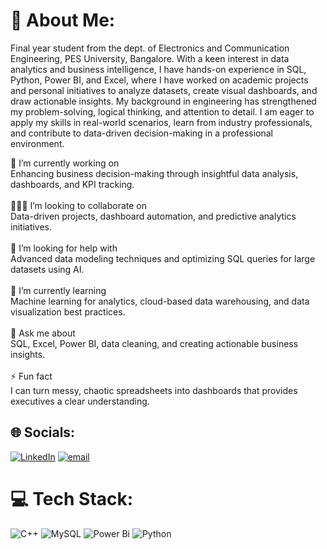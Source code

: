 # 💫 About Me:
Final year student from the dept. of Electronics and Communication Engineering, PES University, Bangalore. With a keen interest in data analytics and business intelligence, I have hands-on experience in SQL, Python, Power BI, and Excel, where I have worked on academic projects and personal initiatives to analyze datasets, create visual dashboards, and draw actionable insights. My background in engineering has strengthened my problem-solving, logical thinking, and attention to detail. I am eager to apply my skills in real-world scenarios, learn from industry professionals, and contribute to data-driven decision-making in a professional environment.

📡 I’m currently working on<br>Enhancing business decision-making through insightful data analysis, dashboards, and KPI tracking.<br><br>🧑‍🤝‍🧑 I’m looking to collaborate on<br>Data-driven projects, dashboard automation, and predictive analytics initiatives.<br><br>🤝 I’m looking for help with<br>Advanced data modeling techniques and optimizing SQL queries for large datasets using AI.<br><br>🌱 I’m currently learning<br>Machine learning for analytics, cloud-based data warehousing, and data visualization best practices.<br><br>💬 Ask me about<br>SQL, Excel, Power BI, data cleaning, and creating actionable business insights.<br><br>⚡ Fun fact<br>I can turn messy, chaotic spreadsheets into dashboards that provides executives a clear understanding.


## 🌐 Socials:
[![LinkedIn](https://img.shields.io/badge/LinkedIn-%230077B5.svg?logo=linkedin&logoColor=white)](https://linkedin.com/in/www.linkedin.com/in/sarvagya-sanjay-3aba64292) [![email](https://img.shields.io/badge/Email-D14836?logo=gmail&logoColor=white)](mailto:sarvagyasanjay18@gmail.com) 

# 💻 Tech Stack:
![C++](https://img.shields.io/badge/c++-%2300599C.svg?style=for-the-badge&logo=c%2B%2B&logoColor=white) ![MySQL](https://img.shields.io/badge/mysql-4479A1.svg?style=for-the-badge&logo=mysql&logoColor=white) ![Power Bi](https://img.shields.io/badge/power_bi-F2C811?style=for-the-badge&logo=powerbi&logoColor=black) ![Python](https://img.shields.io/badge/python-3670A0?style=for-the-badge&logo=python&logoColor=ffdd54)


<!-- Proudly created with GPRM ( https://gprm.itsvg.in ) -->
